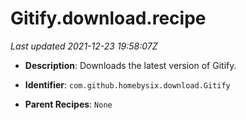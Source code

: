 # Gitify.download.recipe

_Last updated 2021-12-23 19:58:07Z_

- **Description**: Downloads the latest version of Gitify.

- **Identifier**: `com.github.homebysix.download.Gitify`

- **Parent Recipes**: `None`